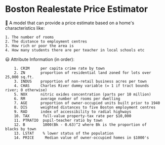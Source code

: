 # Boston Realestate Price Estimator

🫡 A model that can provide a price estimate based on a home's characteristics like:

    1. The number of rooms
    2. The distance to employment centres
    3. How rich or poor the area is
    4. How many students there are per teacher in local schools etc


😃 Attribute Information (in order):<br>

        1. CRIM     per capita crime rate by town 
        2. ZN       proportion of residential land zoned for lots over 25,000 sq.ft.
        3. INDUS    proportion of non-retail business acres per town
        4. CHAS     Charles River dummy variable (= 1 if tract bounds river; 0 otherwise)
        5. NOX      nitric oxides concentration (parts per 10 million)
        6. RM       average number of rooms per dwelling
        7. AGE      proportion of owner-occupied units built prior to 1940
        8. DIS      weighted distances to five Boston employment centres
        9. RAD      index of accessibility to radial highways
        10. TAX      full-value property-tax rate per $10,000
        11. PTRATIO  pupil-teacher ratio by town
        12. B        1000(Bk - 0.63)^2 where Bk is the proportion of blacks by town
        13. LSTAT    % lower status of the population
        14. PRICE     Median value of owner-occupied homes in $1000's

